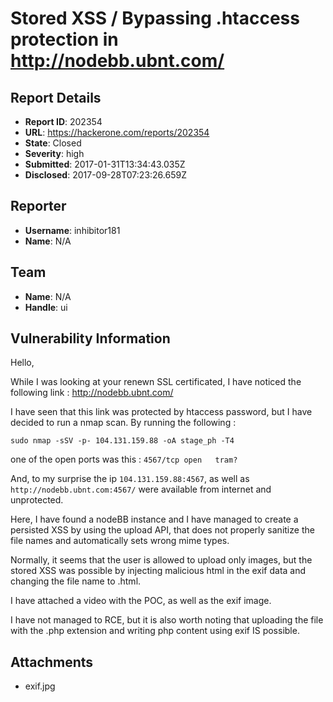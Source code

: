 # Stored XSS / Bypassing .htaccess protection in http://nodebb.ubnt.com/

## Report Details
- **Report ID**: 202354
- **URL**: https://hackerone.com/reports/202354
- **State**: Closed
- **Severity**: high
- **Submitted**: 2017-01-31T13:34:43.035Z
- **Disclosed**: 2017-09-28T07:23:26.659Z

## Reporter
- **Username**: inhibitor181
- **Name**: N/A

## Team
- **Name**: N/A
- **Handle**: ui

## Vulnerability Information
Hello,

While I was looking at your renewn SSL certificated, I have noticed the following link : http://nodebb.ubnt.com/

I have seen that this link was protected by htaccess password, but I have decided to run a nmap scan. By running the following :

```
sudo nmap -sSV -p- 104.131.159.88 -oA stage_ph -T4
```

one of the open ports was this : `4567/tcp open   tram?`

And, to my surprise the ip `104.131.159.88:4567`, as well as `http://nodebb.ubnt.com:4567/` were available from internet and unprotected.

Here, I have found a nodeBB instance and I have managed to create a persisted XSS by using the  upload API, that does not properly sanitize the file names and automatically sets wrong mime types. 

Normally, it seems that the user is allowed to upload only images, but the stored XSS was possible by injecting malicious html in the exif data and changing the file name to .html.

I have attached a video with the POC, as well as the exif image.

I have not managed to RCE, but it is also worth noting that uploading the file with the .php extension and writing php content using exif IS possible.



## Attachments
- exif.jpg
